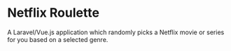 # Netflix Roulette
A Laravel/Vue.js application which randomly picks a Netflix movie or series for you based on a selected genre.
